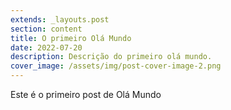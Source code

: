 ```yaml
---
extends: _layouts.post
section: content
title: O primeiro Olá Mundo
date: 2022-07-20
description: Descrição do primeiro olá mundo.
cover_image: /assets/img/post-cover-image-2.png
---
```


Este é o primeiro post de Olá Mundo
